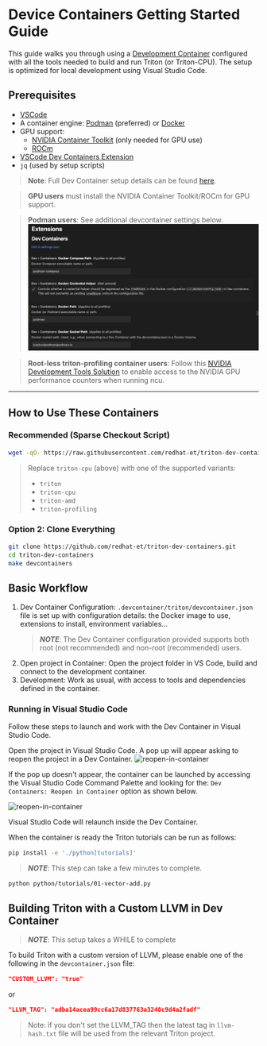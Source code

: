 # Device Containers Getting Started Guide

This guide walks you through using a [Development Container](https://containers.dev/)
configured with all the tools needed to build and run Triton (or Triton-CPU).
The setup is optimized for local development using Visual Studio Code.

## Prerequisites

- [VSCode](https://code.visualstudio.com/)
- A container engine: [Podman](https://podman.io/) (preferred) or
  [Docker](https://docs.docker.com/)
- GPU support:
  - [NVIDIA Container Toolkit](https://docs.nvidia.com/datacenter/cloud-native/container-toolkit/latest/install-guide.html)
  (only needed for GPU use)
  - [ROCm](https://rocm.docs.amd.com/projects/install-on-linux/en/latest/index.html)
- [VSCode Dev Containers Extension](https://marketplace.visualstudio.com/items?itemName=ms-vscode-remote.remote-containers)
- `jq` (used by setup scripts)

> **Note**: Full Dev Container setup details can be found
> [here](https://code.visualstudio.com/docs/devcontainers/tutorial#_prerequisites).

> **GPU users** must install the NVIDIA Container Toolkit/ROCm for GPU support.

> **Podman users**: See additional devcontainer settings below.
![settings](./gsg/images/settings.png)

> **Root-less triton-profiling container users**: Follow this
> [NVIDIA Development Tools Solution](https://developer.nvidia.com/nvidia-development-tools-solutions-err_nvgpuctrperm-permission-issue-performance-counters)
> to enable access to the NVIDIA GPU performance counters when running ncu.

---

## How to Use These Containers

### Recommended (Sparse Checkout Script)

```bash
wget -qO- https://raw.githubusercontent.com/redhat-et/triton-dev-containers/main/.devcontainer/scripts/bootstrap-devcontainer.sh | bash -s triton-cpu
```

> Replace `triton-cpu` (above) with one of the supported variants:
>
> - `triton`
> - `triton-cpu`
> - `triton-amd`
> - `triton-profiling`

### Option 2: Clone Everything

```bash
git clone https://github.com/redhat-et/triton-dev-containers.git
cd triton-dev-containers
make devcontainers
```

## Basic Workflow

1. Dev Container Configuration: `.devcontainer/triton/devcontainer.json`
   file is set up with configuration details: the Docker image to use,
   extensions to install, environment variables...
   > **_NOTE_**: The Dev Container configuration provided supports both root
   (not recommended) and non-root (recommended) users.
2. Open project in Container: Open the project folder in VS Code, build and
   connect to the development container.
3. Development: Work as usual, with access to tools and dependencies defined
   in the container.

### Running in Visual Studio Code

Follow these steps to launch and work with the Dev Container in Visual
Studio Code.

Open the project in Visual Studio Code. A pop up will appear asking to reopen
the project in a Dev Container.
![reopen-in-container](./gsg/images/reopen-in-container.png)

If the pop up doesn't appear, the container can be launched by accessing the
Visual Studio Code Command Palette and looking for the:
`Dev Containers: Reopen in Container` option as shown below.

![reopen-in-container](./gsg/images/rebuild-container.png)

Visual Studio Code will relaunch inside the Dev Container.

When the container is ready the Triton tutorials can be run as follows:

```bash
pip install -e './python[tutorials]'
```

> **_NOTE_**: This step can take a few minutes to complete.

```bash
python python/tutorials/01-vector-add.py
```

## Building Triton with a Custom LLVM in Dev Container

> **_NOTE_**: This setup takes a WHILE to complete

To build Triton with a custom version of LLVM, please enable one of the following
in the `devcontainer.json` file:

```json
"CUSTOM_LLVM": "true"
```

or

```json
"LLVM_TAG": "adba14acea99cc6a17d837763a3248c9d4a2fadf"
```

> Note: if you don't set the LLVM_TAG then the latest tag in `llvm-hash.txt`
file will be used from the relevant Triton project.
